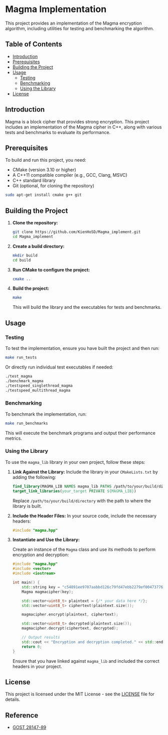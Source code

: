 # Magma Implementation

This project provides an implementation of the Magma encryption algorithm, including utilities for testing and benchmarking the algorithm.

## Table of Contents

- [Introduction](#introduction)
- [Prerequisites](#prerequisites)
- [Building the Project](#building-the-project)
- [Usage](#usage)
  - [Testing](#testing)
  - [Benchmarking](#benchmarking)
  - [Using the Library](#using-the-library)
- [License](#license)

## Introduction

Magma is a block cipher that provides strong encryption. This project includes an implementation of the Magma cipher in C++, along with various tests and benchmarks to evaluate its performance.

## Prerequisites

To build and run this project, you need:

- CMake (version 3.10 or higher)
- A C++11 compatible compiler (e.g., GCC, Clang, MSVC)
- C++ standard library
- Git (optional, for cloning the repository)

```bash
sudo apt-get install cmake g++ git
```

## Building the Project

1. **Clone the repository:**

   ```bash
   git clone https://github.com/KienHoSD/Magma_implement.git
   cd Magma_implement
   ```

2. **Create a build directory:**

   ```bash
   mkdir build
   cd build
   ```

3. **Run CMake to configure the project:**

   ```bash
   cmake ..
   ```

4. **Build the project:**

   ```bash
   make
   ```

   This will build the library and the executables for tests and benchmarks.

## Usage

### Testing

To test the implementation, ensure you have built the project and then run:

```bash
make run_tests
```

Or directly run individual test executables if needed:

```bash
./test_magma
./benchmark_magma
./testspeed_singlethread_magma
./testspeed_multithread_magma
```

### Benchmarking

To benchmark the implementation, run:

```bash
make run_benchmarks
```

This will execute the benchmark programs and output their performance metrics.

### Using the Library

To use the `magma_lib` library in your own project, follow these steps:

1. **Link Against the Library:**
   Include the library in your `CMakeLists.txt` by adding the following:

   ```cmake
   find_library(MAGMA_LIB NAMES magma_lib PATHS /path/to/your/build/directory)
   target_link_libraries(your_target PRIVATE ${MAGMA_LIB})
   ```

   Replace `/path/to/your/build/directory` with the path to where the library is built.

2. **Include the Header Files:**
   In your source code, include the necessary headers:

   ```cpp
   #include "magma.hpp"
   ```

3. **Instantiate and Use the Library:**

   Create an instance of the `Magma` class and use its methods to perform encryption and decryption:

   ```cpp
   #include "magma.hpp"
   #include <vector>
   #include <iostream>

   int main() {
       std::string key = "c54891ee9707aabbd126c79fd47ebb2279ef00473776b219ca3bcd8d06f8cce1";
       Magma magmacipher(key);

       std::vector<uint8_t> plaintext = {/* your data here */};
       std::vector<uint8_t> ciphertext(plaintext.size());

       magmacipher.encrypt(plaintext, ciphertext);

       std::vector<uint8_t> decrypted(plaintext.size());
       magmacipher.decrypt(ciphertext, decrypted);

       // Output results
       std::cout << "Encryption and decryption completed." << std::endl;
       return 0;
   }
   ```

   Ensure that you have linked against `magma_lib` and included the correct headers in your project.

## License

This project is licensed under the MIT License - see the [LICENSE](LICENSE) file for details.

## Reference

- [GOST 28147-89](https://en.wikipedia.org/wiki/GOST_(block_cipher))

